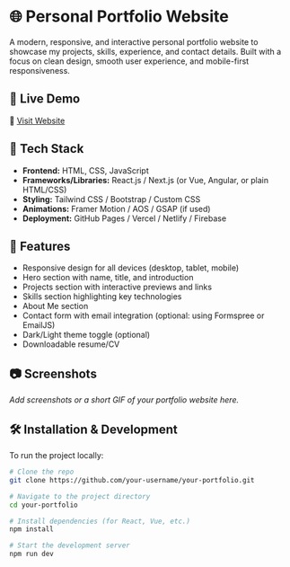 # 🌐 Personal Portfolio Website

A modern, responsive, and interactive personal portfolio website to showcase my projects, skills, experience, and contact details. Built with a focus on clean design, smooth user experience, and mobile-first responsiveness.

## 🚀 Live Demo

🔗 [Visit Website](https://main-portfolio-website-ten.vercel.app)

## 🧰 Tech Stack

- **Frontend:** HTML, CSS, JavaScript
- **Frameworks/Libraries:** React.js / Next.js (or Vue, Angular, or plain HTML/CSS)
- **Styling:** Tailwind CSS / Bootstrap / Custom CSS
- **Animations:** Framer Motion / AOS / GSAP (if used)
- **Deployment:** GitHub Pages / Vercel / Netlify / Firebase

## 📂 Features

- Responsive design for all devices (desktop, tablet, mobile)
- Hero section with name, title, and introduction
- Projects section with interactive previews and links
- Skills section highlighting key technologies
- About Me section
- Contact form with email integration (optional: using Formspree or EmailJS)
- Dark/Light theme toggle (optional)
- Downloadable resume/CV

## 📷 Screenshots

_Add screenshots or a short GIF of your portfolio website here._

## 🛠️ Installation & Development

To run the project locally:

```bash
# Clone the repo
git clone https://github.com/your-username/your-portfolio.git

# Navigate to the project directory
cd your-portfolio

# Install dependencies (for React, Vue, etc.)
npm install

# Start the development server
npm run dev

